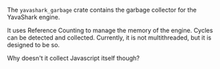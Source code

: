 The `yavashark_garbage` crate contains the garbage collector for the YavaShark engine.

It uses Reference Counting to manage the memory of the engine. Cycles can be detected and collected. Currently, it is not multithreaded, but it is designed to be so.

Why doesn't it collect Javascript itself though?